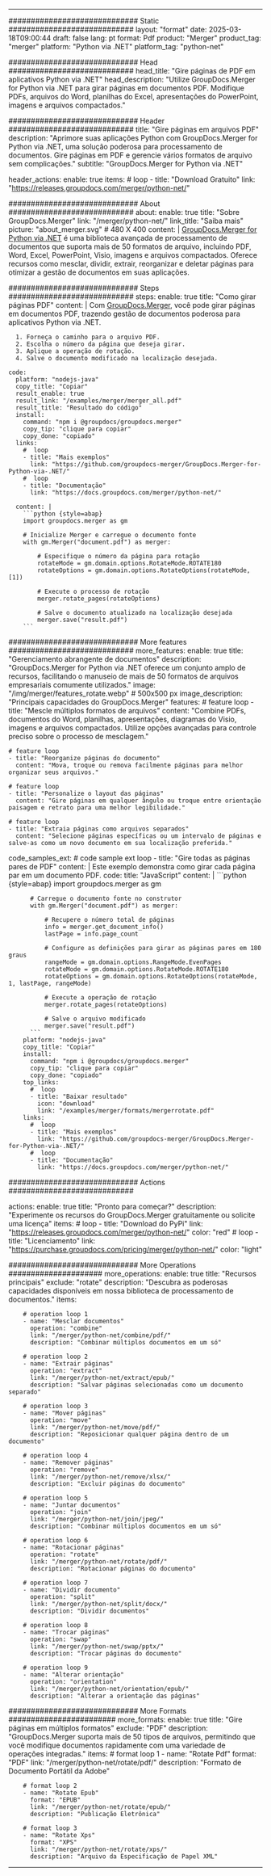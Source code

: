 
---
############################# Static ############################
layout: "format"
date:  2025-03-18T09:00:44
draft: false
lang: pt
format: Pdf
product: "Merger"
product_tag: "merger"
platform: "Python via .NET"
platform_tag: "python-net"

############################# Head ############################
head_title: "Gire páginas de PDF em aplicativos Python via .NET"
head_description: "Utilize GroupDocs.Merger for Python via .NET para girar páginas em documentos PDF. Modifique PDFs, arquivos do Word, planilhas do Excel, apresentações do PowerPoint, imagens e arquivos compactados."

############################# Header ############################
title: "Gire páginas em arquivos PDF" 
description: "Aprimore suas aplicações Python com GroupDocs.Merger for Python via .NET, uma solução poderosa para processamento de documentos. Gire páginas em PDF e gerencie vários formatos de arquivo sem complicações."
subtitle: "GroupDocs.Merger for Python via .NET" 

header_actions:
  enable: true
  items:
    #  loop
    - title: "Download Gratuito"
      link: "https://releases.groupdocs.com/merger/python-net/"
      
############################# About ############################
about:
    enable: true
    title: "Sobre GroupDocs.Merger"
    link: "/merger/python-net/"
    link_title: "Saiba mais"
    picture: "about_merger.svg" # 480 X 400
    content: |
       [GroupDocs.Merger for Python via .NET](/merger/python-net/) é uma biblioteca avançada de processamento de documentos que suporta mais de 50 formatos de arquivo, incluindo PDF, Word, Excel, PowerPoint, Visio, imagens e arquivos compactados. Oferece recursos como mesclar, dividir, extrair, reorganizar e deletar páginas para otimizar a gestão de documentos em suas aplicações.

############################# Steps ############################
steps:
    enable: true
    title: "Como girar páginas PDF"
    content: |
      Com [GroupDocs.Merger](/merger/python-net/), você pode girar páginas em documentos PDF, trazendo gestão de documentos poderosa para aplicativos Python via .NET.
      
      1. Forneça o caminho para o arquivo PDF.
      2. Escolha o número da página que deseja girar.
      3. Aplique a operação de rotação.
      4. Salve o documento modificado na localização desejada.
   
    code:
      platform: "nodejs-java"
      copy_title: "Copiar"
      result_enable: true
      result_link: "/examples/merger/merger_all.pdf"
      result_title: "Resultado do código"
      install:
        command: "npm i @groupdocs/groupdocs.merger"
        copy_tip: "clique para copiar"
        copy_done: "copiado"
      links:
        #  loop
        - title: "Mais exemplos"
          link: "https://github.com/groupdocs-merger/GroupDocs.Merger-for-Python-via-.NET/"
        #  loop
        - title: "Documentação"
          link: "https://docs.groupdocs.com/merger/python-net/"
          
      content: |
        ```python {style=abap}
        import groupdocs.merger as gm

        # Inicialize Merger e carregue o documento fonte
        with gm.Merger("document.pdf") as merger:
            
            # Especifique o número da página para rotação
            rotateMode = gm.domain.options.RotateMode.ROTATE180
            rotateOptions = gm.domain.options.RotateOptions(rotateMode, [1])

            # Execute o processo de rotação
            merger.rotate_pages(rotateOptions)

            # Salve o documento atualizado na localização desejada
            merger.save("result.pdf")
        ```            

############################# More features ############################
more_features:
  enable: true
  title: "Gerenciamento abrangente de documentos"
  description: "GroupDocs.Merger for Python via .NET oferece um conjunto amplo de recursos, facilitando o manuseio de mais de 50 formatos de arquivos empresariais comumente utilizados."
  image: "/img/merger/features_rotate.webp" # 500x500 px
  image_description: "Principais capacidades do GroupDocs.Merger"
  features:
    # feature loop
    - title: "Mescle múltiplos formatos de arquivos"
      content: "Combine PDFs, documentos do Word, planilhas, apresentações, diagramas do Visio, imagens e arquivos compactados. Utilize opções avançadas para controle preciso sobre o processo de mesclagem."

    # feature loop
    - title: "Reorganize páginas do documento"
      content: "Mova, troque ou remova facilmente páginas para melhor organizar seus arquivos."

    # feature loop
    - title: "Personalize o layout das páginas"
      content: "Gire páginas em qualquer ângulo ou troque entre orientação paisagem e retrato para uma melhor legibilidade."

    # feature loop
    - title: "Extraia páginas como arquivos separados"
      content: "Selecione páginas específicas ou um intervalo de páginas e salve-as como um novo documento em sua localização preferida."
      
  code_samples_ext:
    # code sample ext loop
    - title: "Gire todas as páginas pares de PDF"
      content: |
        Este exemplo demonstra como girar cada página par em um documento PDF.
      code:
        title: "JavaScript"
        content: |
          ```python {style=abap}
          import groupdocs.merger as gm
          
          # Carregue o documento fonte no construtor
          with gm.Merger("document.pdf") as merger:
            
              # Recupere o número total de páginas
              info = merger.get_document_info()
              lastPage = info.page_count

              # Configure as definições para girar as páginas pares em 180 graus
              rangeMode = gm.domain.options.RangeMode.EvenPages
              rotateMode = gm.domain.options.RotateMode.ROTATE180
              rotateOptions = gm.domain.options.RotateOptions(rotateMode, 1, lastPage, rangeMode)
          
              # Execute a operação de rotação
              merger.rotate_pages(rotateOptions)

              # Salve o arquivo modificado
              merger.save("result.pdf")
          ```
        platform: "nodejs-java"
        copy_title: "Copiar"
        install:
          command: "npm i @groupdocs/groupdocs.merger"
          copy_tip: "clique para copiar"
          copy_done: "copiado"
        top_links:
          #  loop
          - title: "Baixar resultado"
            icon: "download"
            link: "/examples/merger/formats/mergerrotate.pdf"
        links:
          #  loop
          - title: "Mais exemplos"
            link: "https://github.com/groupdocs-merger/GroupDocs.Merger-for-Python-via-.NET/"
          #  loop
          - title: "Documentação"
            link: "https://docs.groupdocs.com/merger/python-net/"
            

            


############################# Actions ############################

actions:
  enable: true
  title: "Pronto para começar?"
  description: "Experimente os recursos do GroupDocs.Merger gratuitamente ou solicite uma licença"
  items:
    #  loop
    - title: "Download do PyPi"
      link: "https://releases.groupdocs.com/merger/python-net/"
      color: "red"
        #  loop
    - title: "Licenciamento"
      link: "https://purchase.groupdocs.com/pricing/merger/python-net/"
      color: "light"


############################# More Operations #####################
more_operations:
    enable: true
    title: "Recursos principais"
    exclude: "rotate"
    description: "Descubra as poderosas capacidades disponíveis em nossa biblioteca de processamento de documentos."
    items: 
          
        # operation loop 1
        - name: "Mesclar documentos"
          operation: "combine"
          link: "/merger/python-net/combine/pdf/"
          description: "Combinar múltiplos documentos em um só"

        # operation loop 2
        - name: "Extrair páginas"
          operation: "extract"
          link: "/merger/python-net/extract/epub/"
          description: "Salvar páginas selecionadas como um documento separado"

        # operation loop 3
        - name: "Mover páginas"
          operation: "move"
          link: "/merger/python-net/move/pdf/"
          description: "Reposicionar qualquer página dentro de um documento"

        # operation loop 4
        - name: "Remover páginas"
          operation: "remove"
          link: "/merger/python-net/remove/xlsx/"
          description: "Excluir páginas do documento"

        # operation loop 5
        - name: "Juntar documentos"
          operation: "join"
          link: "/merger/python-net/join/jpeg/"
          description: "Combinar múltiplos documentos em um só"

        # operation loop 6
        - name: "Rotacionar páginas"
          operation: "rotate"
          link: "/merger/python-net/rotate/pdf/"
          description: "Rotacionar páginas do documento"

        # operation loop 7
        - name: "Dividir documento"
          operation: "split"
          link: "/merger/python-net/split/docx/"
          description: "Dividir documentos"

        # operation loop 8
        - name: "Trocar páginas"
          operation: "swap"
          link: "/merger/python-net/swap/pptx/"
          description: "Trocar páginas do documento"

        # operation loop 9
        - name: "Alterar orientação"
          operation: "orientation"
          link: "/merger/python-net/orientation/epub/"
          description: "Alterar a orientação das páginas"
          
        
          
############################# More Formats ########################
more_formats:
    enable: true
    title: "Gire páginas em múltiplos formatos"
    exclude: "PDF"
    description: "GroupDocs.Merger suporta mais de 50 tipos de arquivos, permitindo que você modifique documentos rapidamente com uma variedade de operações integradas."
    items: 
        # format loop 1
        - name: "Rotate Pdf"
          format: "PDF"
          link: "/merger/python-net/rotate/pdf/"
          description: "Formato de Documento Portátil da Adobe"

        # format loop 2
        - name: "Rotate Epub"
          format: "EPUB"
          link: "/merger/python-net/rotate/epub/"
          description: "Publicação Eletrônica"

        # format loop 3
        - name: "Rotate Xps"
          format: "XPS"
          link: "/merger/python-net/rotate/xps/"
          description: "Arquivo da Especificação de Papel XML"


---